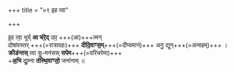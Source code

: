 +++
title = "०९ इह त्वा"

+++

इ॒ह त्वा॒ भूर्य् **आ च॑रे॒द्** उप॒ +++(आ)+++त्मन्  
दोषा॑वस्तर् +++(=रात्रावहः)+++ **दीदि॒वाꣳस॒म्**+++(=दीप्यमानं)+++ अनु॒ द्यून्+++(=अन्वहम्)+++ ।  
**क्रीड॑न्तस्** त्वा सु॒-मन॑सस् **सपेम**+++(=परिचरेमा)+++   
+**अ॒भि** द्यु॒म्ना **त॑स्थि॒वाꣳसो॒** जना॑नाम् ॥

